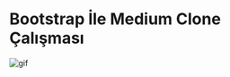 # Bootstrap İle Medium Clone Çalışması


![gif](https://github.com/zeynep-dmrl/kodluyoruzFrontendWebDevelopment/blob/main/mediumClone/mediumCloneGif.gif)
